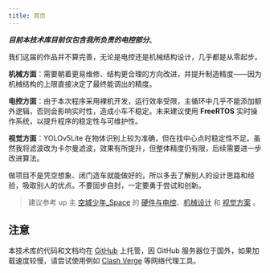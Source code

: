 ```yaml
---
title: 首页 
---
```


__*目前本技术库目前仅包含我所负责的电控部分*__。

我们这届的作品并不算完善，无论是电控还是机械结构设计，几乎都是从零起步。

**机械方面**：需要朝着更易维修、结构更合理的方向改进，并提升制造精度——因为机械结构的上限直接决定了最终能调出的精度。

**电控方面**：由于本次程序采用裸机开发，运行效率受限，主循环中几乎不能添加额外逻辑，否则会影响实时性，造成小车不稳定。未来建议使用 **FreeRTOS** 实时操作系统，以提升程序的稳定性与可维护性。

**视觉方面**：YOLOv5Lite 在物体识别上较为准确，但在找中心点时稳定性不足。虽然我将滤波改为卡尔曼滤波，效果有所提升，但整体精度仍有限，后续需要进一步改进算法。

 做项目不是凭空想象、闭门造车就能做好的，所以多去了解别人的设计思路和经验，吸取别人的优点。不要固步自封，一定要勇于尝试和创新。

>建议参考 up 主 [空城少年_Space](https://space.bilibili.com/351768796) 的 [硬件与电控](https://blog.csdn.net/m0_74056439/article/details/150104661)、[机械设计](https://blog.csdn.net/louisaerdusai/article/details/150106890) 和 [视觉方案](https://blog.csdn.net/2303_80277100/article/details/150211965) 。

## 注意

本技术库的代码和文档均在 [GitHub](https://github.com) 上托管，因 GitHub 服务器位于国外，如果加载速度较慢，请尝试使用例如 [Clash Verge](https://github.com/clash-verge-rev/clash-verge-rev) 等网络代理工具。


